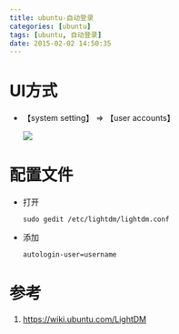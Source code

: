 ```yaml
---
title: ubuntu-自动登录
categories: [ubuntu]
tags: [ubuntu, 自动登录]
date: 2015-02-02 14:50:35
---
```


# UI方式

-   【system setting】 => 【user accounts】

    ![](/img/ubuntu-自动登录-01.png)

# 配置文件

-   打开

        sudo gedit /etc/lightdm/lightdm.conf

-   添加

        autologin-user=username

# 参考

1. <https://wiki.ubuntu.com/LightDM>
